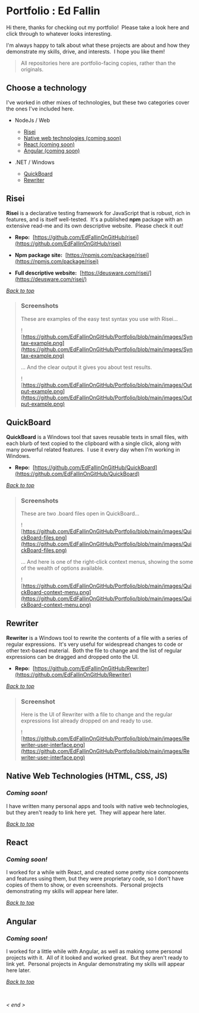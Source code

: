 # Portfolio : Ed Fallin

Hi there, thanks for checking out my portfolio!&nbsp;  Please take a look here and click through to whatever looks interesting.

I'm always happy to talk about what these projects are about and how they demonstrate my skills, drive, and interests.&nbsp;  I hope you like them!

> All repositories here are portfolio-facing copies, rather than the originals.



## Choose a technology

I've worked in other mixes of technologies, but these two categories cover the ones I've included here.

- NodeJs / Web

  - [Risei](#risei)
  - [Native web technologies (coming soon)](#native-web-technologies-html-css-js)
  - [React (coming soon)](#react)
  - [Angular (coming soon)](#angular)

- .NET / Windows

  - [QuickBoard](#quickboard)
  - [Rewriter](#rewriter)



## Risei

**Risei** is a declarative testing framework for JavaScript that is robust, rich in features, and is itself well-tested.&nbsp;  It's a published **npm** package with an extensive read-me and its own descriptive website.&nbsp;  Please check it out!

- **Repo:**&nbsp;  [https://github.com/EdFallinOnGitHub/risei](https://github.com/EdFallinOnGitHub/risei)

- **Npm package site:**&nbsp;  [https://npmjs.com/package/risei](https://npmjs.com/package/risei)

- **Full descriptive website:**&nbsp;  [https://deusware.com/risei/](https://deusware.com/risei/)

_[Back to top](#choose-a-technology)_


> ### Screenshots
> These are examples of the easy test syntax you use with Risei...
>
> ![https://github.com/EdFallinOnGitHub/Portfolio/blob/main/images/Syntax-example.png](https://github.com/EdFallinOnGitHub/Portfolio/blob/main/images/Syntax-example.png)
>
> ... And the clear output it gives you about test results.
>
> ![https://github.com/EdFallinOnGitHub/Portfolio/blob/main/images/Output-example.png](https://github.com/EdFallinOnGitHub/Portfolio/blob/main/images/Output-example.png)



## QuickBoard

**QuickBoard** is a Windows tool that saves reusable texts in small files, with each blurb of text copied to the clipboard with a single click, along with many powerful related features.&nbsp;  I use it every day when I'm working in Windows.

- **Repo:**&nbsp;  [https://github.com/EdFallinOnGitHub/QuickBoard](https://github.com/EdFallinOnGitHub/QuickBoard)

_[Back to top](#choose-a-technology)_


> ### Screenshots
> These are two .board files open in QuickBoard...
>
> ![https://github.com/EdFallinOnGitHub/Portfolio/blob/main/images/QuickBoard-files.png](https://github.com/EdFallinOnGitHub/Portfolio/blob/main/images/QuickBoard-files.png)
>
> ... And here is one of the right-click context menus, showing the some of the wealth of options available.
>
> ![https://github.com/EdFallinOnGitHub/Portfolio/blob/main/images/QuickBoard-context-menu.png](https://github.com/EdFallinOnGitHub/Portfolio/blob/main/images/QuickBoard-context-menu.png)



## Rewriter

**Rewriter** is a Windows tool to rewrite the contents of a file with a series of regular expressions.&nbsp;  It's very useful for widespread changes to code or other text-based material.&nbsp;  Both the file to change and the list of regular expressions can be dragged and dropped onto the UI.

- **Repo:**&nbsp; [https://github.com/EdFallinOnGitHub/Rewriter](https://github.com/EdFallinOnGitHub/Rewriter)

_[Back to top](#choose-a-technology)_


> ### Screenshot
> Here is the UI of Rewriter with a file to change and the regular expressions list already dropped on and ready to use.
>
> ![https://github.com/EdFallinOnGitHub/Portfolio/blob/main/images/Rewriter-user-interface.png](https://github.com/EdFallinOnGitHub/Portfolio/blob/main/images/Rewriter-user-interface.png)



## Native Web Technologies (HTML, CSS, JS)

### ___Coming soon!___

I have written many personal apps and tools with native web technologies, but they aren't ready to link here yet.&nbsp;  They will appear here later.

_[Back to top](#choose-a-technology)_



## React

### ___Coming soon!___

I worked for a while with React, and created some pretty nice components and features using them, but they were proprietary code, so I don't have copies of them to show, or even screenshots.&nbsp;  Personal projects demonstrating my skills will appear here later.

_[Back to top](#choose-a-technology)_



## Angular

### ___Coming soon!___

I worked for a little while with Angular, as well as making some personal projects with it.&nbsp;  All of it looked and worked great.&nbsp;  But they aren't ready to link yet.&nbsp;  Personal projects in Angular demonstrating my skills will appear here later.

_[Back to top](#choose-a-technology)_




&nbsp;

_&lt; end &gt;_

&nbsp;
